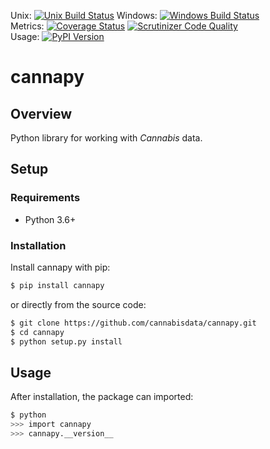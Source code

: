 Unix: [![Unix Build Status](https://img.shields.io/travis/cannabisdata/cannapy/master.svg)](https://travis-ci.org/cannabisdata/cannapy) Windows: [![Windows Build Status](https://img.shields.io/appveyor/ci/cannabisdata/cannapy/master.svg)](https://ci.appveyor.com/project/cannabisdata/cannapy)<br>Metrics: [![Coverage Status](https://img.shields.io/coveralls/cannabisdata/cannapy/master.svg)](https://coveralls.io/r/cannabisdata/cannapy) [![Scrutinizer Code Quality](https://img.shields.io/scrutinizer/g/cannabisdata/cannapy.svg)](https://scrutinizer-ci.com/g/cannabisdata/cannapy/?branch=master)<br>Usage: [![PyPI Version](https://img.shields.io/pypi/v/cannapy.svg)](https://pypi.python.org/pypi/cannapy)

# cannapy

## Overview

Python library for working with *Cannabis* data.

## Setup

### Requirements

* Python 3.6+

### Installation

Install cannapy with pip:

```sh
$ pip install cannapy
```

or directly from the source code:

```sh
$ git clone https://github.com/cannabisdata/cannapy.git
$ cd cannapy
$ python setup.py install
```

## Usage

After installation, the package can imported:

```sh
$ python
>>> import cannapy
>>> cannapy.__version__
```
